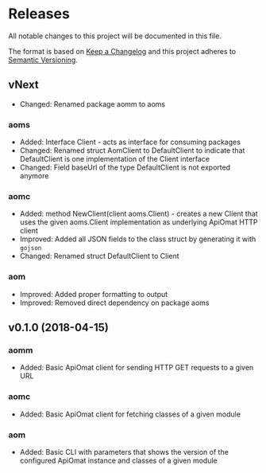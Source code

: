 Releases
========

All notable changes to this project will be documented in this file.

The format is based on [Keep a Changelog](http://keepachangelog.com/en/1.0.0/) and this project adheres to [Semantic Versioning](http://semver.org/spec/v2.0.0.html).

vNext
-----

- Changed: Renamed package aomm to aoms

### aoms

- Added: Interface Client - acts as interface for consuming packages
- Changed: Renamed struct AomClient to DefaultClient to indicate that DefaultClient is one implementation of the Client interface
- Changed: Field baseUrl of the type DefaultClient is not exported anymore

### aomc

- Added: method NewClient(client aoms.Client) - creates a new Client that uses the given aoms.Client implementation as underlying ApiOmat HTTP client
- Improved: Added all JSON fields to the class struct by generating it with `gojson`
- Changed: Renamed struct DefaultClient to Client

### aom

- Improved: Added proper formatting to output
- Improved: Removed direct dependency on package aoms

v0.1.0 (2018-04-15)
-------------------

### aomm

- Added: Basic ApiOmat client for sending HTTP GET requests to a given URL

### aomc

- Added: Basic ApiOmat client for fetching classes of a given module

### aom

- Added: Basic CLI with parameters that shows the version of the configured ApiOmat instance and classes of a given module
